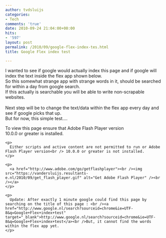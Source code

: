 ```yaml
---
author: tvdsluijs
categories:
- Tech
comments: 'true'
date: 2010-09-24 21:04:00+00:00
hits:
- '597'
layout: post
permalink: /2010/09/google-flex-index-tes.html
title: Google Flex index test

---
```

I wanted to see if google would actually index this page and if google will index the text inside the flex app shown below.  
So this somewhat strange app with strange words in it, should be searched for within a day from google search.  
If this actually is searchable you will be able to write non-scrapable websites.  
<a name="more"></a>  
Next step will be to change the text/data within the flex app every day and see if google picks that up.  
But for now, this simple test….

<div>
  <p>
    To view this page ensure that Adobe Flash Player version<br /> 10.0.0 or greater is installed.
  </p>
  
  <p>
    </div> 
    
    <p>
      Either scripts and active content are not permitted to run or Adobe Flash Player version<br /> 10.0.0 or greater is not installed.
    </p>
    
    <p>
      <a href="http://www.adobe.com/go/getflashplayer"><br /><img src="https://vandersluijs.resultants-e.nl/2010/09/get_flash_player.gif" alt="Get Adobe Flash Player" /><br /></a>
    </p>
    
    <p>
      Update: After exactly 1 minute google could find this page by searching on the title of this page : <br /><a href="http://www.google.nl/search?sourceid=chrome&ie=UTF-8&q=Google+Flex+index+test" target="_blank">http://www.google.nl/search?sourceid=chrome&ie=UTF-8&q=Google+Flex+index+test</a><br />But, it cannot find the words within the flex app yet.
    </p>